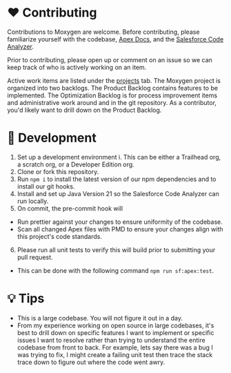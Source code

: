 # ❤️ Contributing

Contributions to Moxygen are welcome. Before contributing, please familiarize yourself with the codebase, [Apex Docs](https://github.com/cesarParra/apexdocs/wiki/2.-%F0%9F%93%96-Documenting-Apex-code), and the [Salesforce Code Analyzer](https://developer.salesforce.com/docs/platform/salesforce-code-analyzer/overview).

Prior to contributing, please open up or comment on an issue so we can keep track of who is actively working on an item.

Active work items are listed under the [projects](https://github.com/users/ZackFra/projects/1) tab. The Moxygen project is organized into two backlogs. The Product Backlog contains features to be implemented. The Optimization Backlog is for process improvement items and administrative work around and in the git repository. As a contributor, you'd likely want to drill down on the Product Backlog.

# 🚀 Development

1. Set up a development environment
  i. This can be either a Trailhead org, a scratch org, or a Developer Edition org.
2. Clone or fork this repository.
3. Run `npm i` to install the latest version of our npm dependencies and to install our git hooks.
4. Install and set up Java Version 21 so the Salesforce Code Analyzer can run locally.
5. On commit, the pre-commit hook will
* Run prettier against your changes to ensure uniformity of the codebase.
* Scan all changed Apex files with PMD to ensure your changes align with this project's code standards.
6. Please run all unit tests to verify this will build prior to submitting your pull request.
* This can be done with the following command `npm run sf:apex:test`.

# 💡 Tips

* This is a large codebase. You will not figure it out in a day.
* From my experience working on open source in large codebases, it's best to drill down on specific features I want to implement or specific issues I want to resolve rather than trying to understand the entire codebase from front to back. For example, lets say there was a bug I was trying to fix, I might create a failing unit test then trace the stack trace down to figure out where the code went awry.
